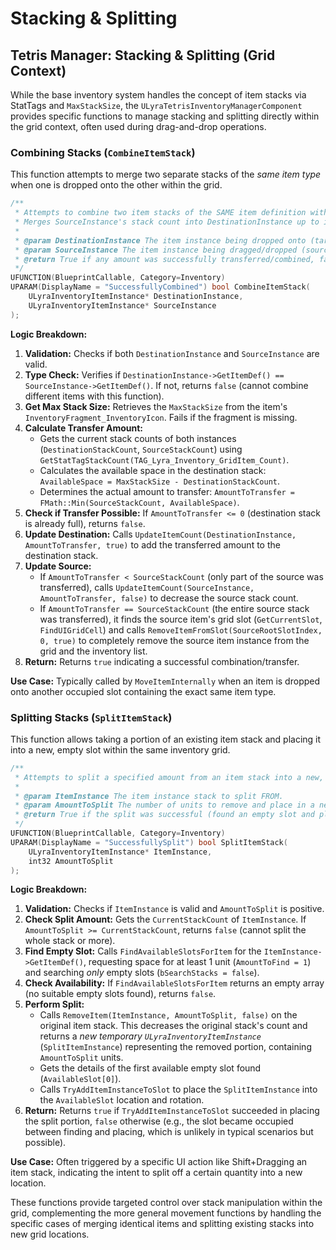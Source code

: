 # Stacking & Splitting

## Tetris Manager: Stacking & Splitting (Grid Context)

While the base inventory system handles the concept of item stacks via StatTags and `MaxStackSize`, the `ULyraTetrisInventoryManagerComponent` provides specific functions to manage stacking and splitting directly within the grid context, often used during drag-and-drop operations.

### Combining Stacks (`CombineItemStack`)

This function attempts to merge two separate stacks of the _same item type_ when one is dropped onto the other within the grid.

```cpp
/**
 * Attempts to combine two item stacks of the SAME item definition within the grid.
 * Merges SourceInstance's stack count into DestinationInstance up to its MaxStackSize.
 *
 * @param DestinationInstance The item instance being dropped onto (target).
 * @param SourceInstance The item instance being dragged/dropped (source).
 * @return True if any amount was successfully transferred/combined, false otherwise (e.g., different item types, destination full).
 */
UFUNCTION(BlueprintCallable, Category=Inventory)
UPARAM(DisplayName = "SuccessfullyCombined") bool CombineItemStack(
    ULyraInventoryItemInstance* DestinationInstance,
    ULyraInventoryItemInstance* SourceInstance
);
```

**Logic Breakdown:**

1. **Validation:** Checks if both `DestinationInstance` and `SourceInstance` are valid.
2. **Type Check:** Verifies if `DestinationInstance->GetItemDef() == SourceInstance->GetItemDef()`. If not, returns `false` (cannot combine different items with this function).
3. **Get Max Stack Size:** Retrieves the `MaxStackSize` from the item's `InventoryFragment_InventoryIcon`. Fails if the fragment is missing.
4. **Calculate Transfer Amount:**
   * Gets the current stack counts of both instances (`DestinationStackCount`, `SourceStackCount`) using `GetStatTagStackCount(TAG_Lyra_Inventory_GridItem_Count)`.
   * Calculates the available space in the destination stack: `AvailableSpace = MaxStackSize - DestinationStackCount`.
   * Determines the actual amount to transfer: `AmountToTransfer = FMath::Min(SourceStackCount, AvailableSpace)`.
5. **Check if Transfer Possible:** If `AmountToTransfer <= 0` (destination stack is already full), returns `false`.
6. **Update Destination:** Calls `UpdateItemCount(DestinationInstance, AmountToTransfer, true)` to add the transferred amount to the destination stack.
7. **Update Source:**
   * If `AmountToTransfer < SourceStackCount` (only part of the source was transferred), calls `UpdateItemCount(SourceInstance, AmountToTransfer, false)` to decrease the source stack count.
   * If `AmountToTransfer == SourceStackCount` (the entire source stack was transferred), it finds the source item's grid slot (`GetCurrentSlot`, `FindUIGridCell`) and calls `RemoveItemFromSlot(SourceRootSlotIndex, 0, true)` to completely remove the source item instance from the grid and the inventory list.
8. **Return:** Returns `true` indicating a successful combination/transfer.

**Use Case:** Typically called by `MoveItemInternally` when an item is dropped onto another occupied slot containing the exact same item type.

### Splitting Stacks (`SplitItemStack`)

This function allows taking a portion of an existing item stack and placing it into a new, empty slot within the same inventory grid.

```cpp
/**
 * Attempts to split a specified amount from an item stack into a new, empty slot in the inventory.
 *
 * @param ItemInstance The item instance stack to split FROM.
 * @param AmountToSplit The number of units to remove and place in a new stack.
 * @return True if the split was successful (found an empty slot and placed the split amount), false otherwise.
 */
UFUNCTION(BlueprintCallable, Category=Inventory)
UPARAM(DisplayName = "SuccessfullySplit") bool SplitItemStack(
    ULyraInventoryItemInstance* ItemInstance,
    int32 AmountToSplit
);
```

**Logic Breakdown:**

1. **Validation:** Checks if `ItemInstance` is valid and `AmountToSplit` is positive.
2. **Check Split Amount:** Gets the `CurrentStackCount` of `ItemInstance`. If `AmountToSplit >= CurrentStackCount`, returns `false` (cannot split the whole stack or more).
3. **Find Empty Slot:** Calls `FindAvailableSlotsForItem` for the `ItemInstance->GetItemDef()`, requesting space for at least 1 unit (`AmountToFind = 1`) and searching _only_ empty slots (`bSearchStacks = false`).
4. **Check Availability:** If `FindAvailableSlotsForItem` returns an empty array (no suitable empty slots found), returns `false`.
5. **Perform Split:**
   * Calls `RemoveItem(ItemInstance, AmountToSplit, false)` on the original item stack. This decreases the original stack's count and returns a _new temporary `ULyraInventoryItemInstance`_ (`SplitItemInstance`) representing the removed portion, containing `AmountToSplit` units.
   * Gets the details of the first available empty slot found (`AvailableSlot[0]`).
   * Calls `TryAddItemInstanceToSlot` to place the `SplitItemInstance` into the `AvailableSlot` location and rotation.
6. **Return:** Returns `true` if `TryAddItemInstanceToSlot` succeeded in placing the split portion, `false` otherwise (e.g., the slot became occupied between finding and placing, which is unlikely in typical scenarios but possible).

**Use Case:** Often triggered by a specific UI action like Shift+Dragging an item stack, indicating the intent to split off a certain quantity into a new location.

These functions provide targeted control over stack manipulation within the grid, complementing the more general movement functions by handling the specific cases of merging identical items and splitting existing stacks into new grid locations.
